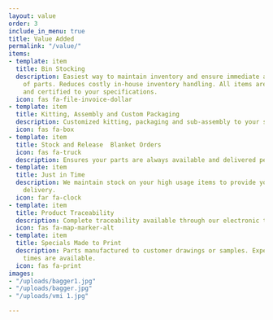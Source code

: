 ```yaml
---
layout: value
order: 3
include_in_menu: true
title: Value Added
permalink: "/value/"
items:
- template: item
  title: Bin Stocking
  description: Easiest way to maintain inventory and ensure immediate availability
    of parts. Reduces costly in-house inventory handling. All items are inspected
    and certified to your specifications.
  icon: fas fa-file-invoice-dollar
- template: item
  title: Kitting, Assembly and Custom Packaging
  description: Customized kitting, packaging and sub-assembly to your specifications.
  icon: fas fa-box
- template: item
  title: Stock and Release  Blanket Orders
  icon: fas fa-truck
  description: Ensures your parts are always available and delivered per your demand.
- template: item
  title: Just in Time
  description: We maintain stock on your high usage items to provide you with JIT
    delivery.
  icon: far fa-clock
- template: item
  title: Product Traceability
  description: Complete traceability available through our electronic tracking system.
  icon: fas fa-map-marker-alt
- template: item
  title: Specials Made to Print
  description: Parts manufactured to customer drawings or samples. Expedited lead
    times are available.
  icon: fas fa-print
images:
- "/uploads/bagger1.jpg"
- "/uploads/bagger.jpg"
- "/uploads/vmi 1.jpg"

---
```


